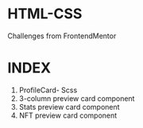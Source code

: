 # HTML-CSS
Challenges from FrontendMentor 
# INDEX
1. ProfileCard- Scss
2. 3-column preview card component
3. Stats preview card component
4. NFT preview card component
